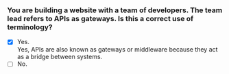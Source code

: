 ### You are building a website with a team of developers. The team lead refers to APIs as gateways. Is this a correct use of terminology?

- [x] Yes. <br>
      Yes, APIs are also known as gateways or middleware because they act as a bridge between systems.
- [ ] No.

